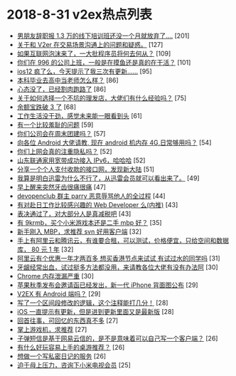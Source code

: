 # 2018-8-31 v2ex热点列表

+ [男朋友辞职报 1.3 万的线下培训班还没一个月就放弃了….](https://www.v2ex.com/t/484896#reply201) [201]
+ [关于和 V2er 在交易场景沟通上的问题和疑惑。](https://www.v2ex.com/t/484818#reply127) [127]
+ [如果互联网泡沫来了，一大批程序员将何去何从？](https://www.v2ex.com/t/484778#reply109) [109]
+ [你们在 996 的公司上班，一般是在摸鱼还是真的在干活？](https://www.v2ex.com/t/484807#reply101) [101]
+ [ios12 疯了么，今天提示了我三次有更新……](https://www.v2ex.com/t/484763#reply95) [95]
+ [本科毕业去高中当老师怎么样？](https://www.v2ex.com/t/484902#reply86) [86]
+ [心态没了，已经割肉跑路了](https://www.v2ex.com/t/484946#reply86) [86]
+ [关于如何选择一个不坑的理发店，大佬们有什么经验吗？](https://www.v2ex.com/t/484804#reply75) [75]
+ [余额宝跌破 3 了](https://www.v2ex.com/t/484810#reply68) [68]
+ [工作生活没干劲，感觉未来能一眼看到头](https://www.v2ex.com/t/484882#reply61) [61]
+ [有一个比较羞耻的问题](https://www.v2ex.com/t/484855#reply59) [59]
+ [你们公司会在周末团建吗？](https://www.v2ex.com/t/484790#reply57) [57]
+ [向各位 Android 大佬请教, 现在 android 机内存 4G,日常够用吗？](https://www.v2ex.com/t/484791#reply54) [54]
+ [你们上网会真的注重隐私吗？](https://www.v2ex.com/t/484872#reply52) [52]
+ [山东联通家用宽带成功接入 IPv6，哈哈哈](https://www.v2ex.com/t/484936#reply52) [52]
+ [分享一个个人支付收款的接口网，发现新大陆](https://www.v2ex.com/t/485037#reply51) [51]
+ [我算是明白迅雷为什么不行了，从迅雷会员就可以看出来了。](https://www.v2ex.com/t/484815#reply49) [49]
+ [早上醒来突然牙齿很痛很痛](https://www.v2ex.com/t/484797#reply47) [47]
+ [devopenclub 群主 parry 恶意辱骂他人的全过程](https://www.v2ex.com/t/484833#reply44) [44]
+ [有对赴日工作比较感兴趣的 Web Developer 么(内推)](https://www.v2ex.com/t/484870#reply43) [43]
+ [表决通过了，对大部分人是真减税吧](https://www.v2ex.com/t/484960#reply43) [43]
+ [有 9krmb，买个小米游戏本还是二手 mbp 好？](https://www.v2ex.com/t/484779#reply35) [35]
+ [新手刚入 MBP，求推荐 svn 好用客户端](https://www.v2ex.com/t/484774#reply32) [32]
+ [手上有阿里云和腾讯云，有谁要合租，可以测试，价格便宜，只给空间和数据库， 80 元 1 年](https://www.v2ex.com/t/484802#reply32) [32]
+ [阿里云有个优惠一年才两百多 想买香港节点来试试 有试过水的同学吗](https://www.v2ex.com/t/484825#reply31) [31]
+ [牙龈经常出血，试过挺多方法都没用，来请教各位大佬有没有办法阿](https://www.v2ex.com/t/484967#reply30) [30]
+ [Chrome 内存泄漏严重](https://www.v2ex.com/t/484785#reply30) [30]
+ [苹果秋季发布会邀请函已经发出，新一代 iPhone 背面图公布](https://www.v2ex.com/t/484990#reply29) [29]
+ [V2EX 有 Android 端吗？](https://www.v2ex.com/t/484764#reply29) [29]
+ [写了一个区间段修改的逻辑，这个注释能打几分！](https://www.v2ex.com/t/484999#reply28) [28]
+ [iOS 一直提示有更新，但是进到更新里面又是最新版](https://www.v2ex.com/t/484769#reply28) [28]
+ [回首往事，可回忆的东西真不多](https://www.v2ex.com/t/484903#reply27) [27]
+ [掌上游戏机，求推荐](https://www.v2ex.com/t/484773#reply27) [27]
+ [子弹短信是基于网易云信的，是不是意味着可以自己写一个客户端？](https://www.v2ex.com/t/484914#reply26) [26]
+ [有什么好玩容易上手的桌游推荐？](https://www.v2ex.com/t/484768#reply26) [26]
+ [想做一个写私密日记的服务](https://www.v2ex.com/t/485030#reply26) [26]
+ [迫于母上压力，咨询下小米电视会员](https://www.v2ex.com/t/484925#reply25) [25]
